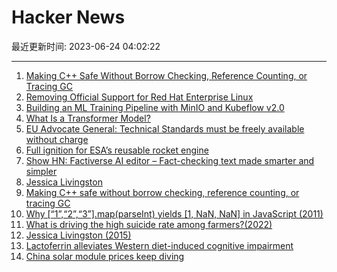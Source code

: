 # Hacker News

最近更新时间: 2023-06-24 04:02:22

--- 
1. [Making C++ Safe Without Borrow Checking, Reference Counting, or Tracing GC](https://verdagon.dev/blog/vale-memory-safe-cpp) 
2. [Removing Official Support for Red Hat Enterprise Linux](https://www.jeffgeerling.com/blog/2023/removing-official-support-red-hat-enterprise-linux) 
3. [Building an ML Training Pipeline with MinIO and Kubeflow v2.0](https://blog.min.io/building-an-ml-training-pipeline-with-minio-and-kubeflow-v2-0/) 
4. [What Is a Transformer Model?](https://blogs.nvidia.com/blog/2022/03/25/what-is-a-transformer-model/) 
5. [EU Advocate General: Technical Standards must be freely available without charge](https://curia.europa.eu/jcms/upload/docs/application/pdf/2023-06/cp230110en.pdf) 
6. [Full ignition for ESA’s reusable rocket engine](https://www.esa.int/Enabling_Support/Space_Transportation/Full_ignition_for_ESA_s_reusable_rocket_engine) 
7. [Show HN: Factiverse AI editor – Fact-checking text made smarter and simpler](https://editor.factiverse.ai/) 
8. [Jessica Livingston](http://www.paulgraham.com/jessica.html) 
9. [Making C++ safe without borrow checking, reference counting, or tracing GC](https://verdagon.dev/blog/vale-memory-safe-cpp) 
10. [Why [“1”,“2”,“3”].map(parseInt) yields [1, NaN, NaN] in JavaScript (2011)](https://wirfs-brock.com/allen/posts/166) 
11. [What is driving the high suicide rate among farmers?(2022)](https://news.illinois.edu/view/6367/1856210606) 
12. [Jessica Livingston (2015)](http://www.paulgraham.com/jessica.html) 
13. [Lactoferrin alleviates Western diet-induced cognitive impairment](https://linkinghub.elsevier.com/retrieve/pii/S2665927123001016) 
14. [China solar module prices keep diving](https://www.pv-magazine.com/2023/06/23/china-solar-module-prices-keep-diving/) 

